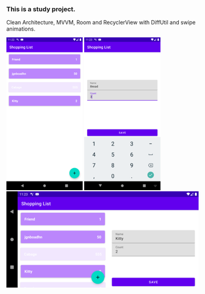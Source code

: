 ### This is a study project.
Clean Architecture, MVVM, Room and RecyclerView with DiffUtil and swipe animations.


<img src="https://github.com/cyberfox21/ShoppingList/blob/master/Screenshot_1632482554.png" width="200">         <img src="https://github.com/cyberfox21/ShoppingList/blob/master/Screenshot_1632482581.png" width="200">     <img src="https://github.com/cyberfox21/ShoppingList/blob/master/Screenshot_1632482592.png" width="600">

